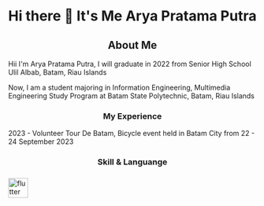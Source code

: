 <h1 align="center">Hi there 👋 It's Me Arya Pratama Putra</h1>

<!--
**AryaPratamaPutra-10/AryaPratamaPutra-10** is a ✨ _special_ ✨ repository because its `README.md` (this file) appears on your GitHub profile.

Here are some ideas to get you started:

- 🔭 I’m currently working on ...
- 🌱 I’m currently learning **at Batam State Polytechnic**
- 👯 I’m looking to collaborate on ...
- 🤔 I’m looking for help with ...
- 💬 Ask me about ...
- 📫 How to reach me: **aryaaja6104@gmail.com**
- 😄 Pronouns: ...
- ⚡ Fun fact: ...
-->
<div>
<h2 align="center">About Me</h2>

<p1 align="center">Hii I'm Arya Pratama Putra, I will graduate in 2022 from Senior High School Ulil Albab, Batam, Riau Islands </p1>

<p2 align="center"> Now, I am a student majoring in Information Engineering, Multimedia Engineering Study Program at Batam State Polytechnic, Batam, Riau Islands </p2>
</div>

<h3 align="center">My Experience</h3>
<p1 align="center">2023 - Volunteer Tour De Batam, Bicycle event held in Batam City from 22 - 24 September 2023 </p1>


###
<h3 align="center">Skill & Languange</h3>

###

<div align="left">
<img src="https://cdn.jsdelivr.net/gh/devicons/devicon/icons/flutter/flutter-original.svg" height="40" alt="flutter logo" />

</div>